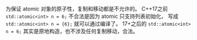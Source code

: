 为保证 atomic 对象的原子性，复制和移动都是不允许的。 
C++17之前 `std::atomic<int> n = 6;` 不合法是因为 atomic 只支持列表初始化， 写成 `std::atomic<int> n = {6};` 就可以通过编译了。
17+之后的 `std::atomic<int> n = 6;` 其实是原地构造，也不涉及任何复制移动，合法。
